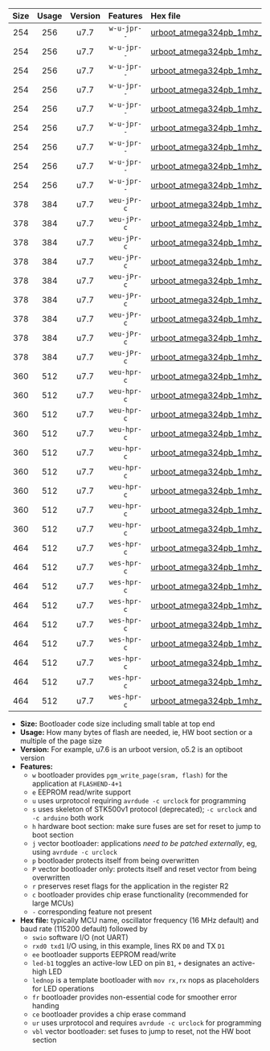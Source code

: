|Size|Usage|Version|Features|Hex file|
|:-:|:-:|:-:|:-:|:--|
|254|256|u7.7|`w-u-jpr--`|[urboot_atmega324pb_1mhz_19200bps_swio_rxd0_txd1_led+b0_ur_vbl.hex](https://raw.githubusercontent.com/stefanrueger/urboot.hex/main/mcus/atmega324pb/fcpu_1mhz/19200_bps/urboot_atmega324pb_1mhz_19200bps_swio_rxd0_txd1_led+b0_ur_vbl.hex)|
|254|256|u7.7|`w-u-jpr--`|[urboot_atmega324pb_1mhz_19200bps_swio_rxd0_txd1_led+b7_ur_vbl.hex](https://raw.githubusercontent.com/stefanrueger/urboot.hex/main/mcus/atmega324pb/fcpu_1mhz/19200_bps/urboot_atmega324pb_1mhz_19200bps_swio_rxd0_txd1_led+b7_ur_vbl.hex)|
|254|256|u7.7|`w-u-jpr--`|[urboot_atmega324pb_1mhz_19200bps_swio_rxd0_txd1_lednop_ur_vbl.hex](https://raw.githubusercontent.com/stefanrueger/urboot.hex/main/mcus/atmega324pb/fcpu_1mhz/19200_bps/urboot_atmega324pb_1mhz_19200bps_swio_rxd0_txd1_lednop_ur_vbl.hex)|
|254|256|u7.7|`w-u-jpr--`|[urboot_atmega324pb_1mhz_19200bps_swio_rxd2_txd3_led+b0_ur_vbl.hex](https://raw.githubusercontent.com/stefanrueger/urboot.hex/main/mcus/atmega324pb/fcpu_1mhz/19200_bps/urboot_atmega324pb_1mhz_19200bps_swio_rxd2_txd3_led+b0_ur_vbl.hex)|
|254|256|u7.7|`w-u-jpr--`|[urboot_atmega324pb_1mhz_19200bps_swio_rxd2_txd3_led+b7_ur_vbl.hex](https://raw.githubusercontent.com/stefanrueger/urboot.hex/main/mcus/atmega324pb/fcpu_1mhz/19200_bps/urboot_atmega324pb_1mhz_19200bps_swio_rxd2_txd3_led+b7_ur_vbl.hex)|
|254|256|u7.7|`w-u-jpr--`|[urboot_atmega324pb_1mhz_19200bps_swio_rxd2_txd3_lednop_ur_vbl.hex](https://raw.githubusercontent.com/stefanrueger/urboot.hex/main/mcus/atmega324pb/fcpu_1mhz/19200_bps/urboot_atmega324pb_1mhz_19200bps_swio_rxd2_txd3_lednop_ur_vbl.hex)|
|254|256|u7.7|`w-u-jpr--`|[urboot_atmega324pb_1mhz_19200bps_swio_rxe2_txe3_led+b0_ur_vbl.hex](https://raw.githubusercontent.com/stefanrueger/urboot.hex/main/mcus/atmega324pb/fcpu_1mhz/19200_bps/urboot_atmega324pb_1mhz_19200bps_swio_rxe2_txe3_led+b0_ur_vbl.hex)|
|254|256|u7.7|`w-u-jpr--`|[urboot_atmega324pb_1mhz_19200bps_swio_rxe2_txe3_led+b7_ur_vbl.hex](https://raw.githubusercontent.com/stefanrueger/urboot.hex/main/mcus/atmega324pb/fcpu_1mhz/19200_bps/urboot_atmega324pb_1mhz_19200bps_swio_rxe2_txe3_led+b7_ur_vbl.hex)|
|254|256|u7.7|`w-u-jpr--`|[urboot_atmega324pb_1mhz_19200bps_swio_rxe2_txe3_lednop_ur_vbl.hex](https://raw.githubusercontent.com/stefanrueger/urboot.hex/main/mcus/atmega324pb/fcpu_1mhz/19200_bps/urboot_atmega324pb_1mhz_19200bps_swio_rxe2_txe3_lednop_ur_vbl.hex)|
|378|384|u7.7|`weu-jPr-c`|[urboot_atmega324pb_1mhz_19200bps_swio_rxd0_txd1_ee_led+b0_fr_ce_ur_vbl.hex](https://raw.githubusercontent.com/stefanrueger/urboot.hex/main/mcus/atmega324pb/fcpu_1mhz/19200_bps/urboot_atmega324pb_1mhz_19200bps_swio_rxd0_txd1_ee_led+b0_fr_ce_ur_vbl.hex)|
|378|384|u7.7|`weu-jPr-c`|[urboot_atmega324pb_1mhz_19200bps_swio_rxd0_txd1_ee_led+b7_fr_ce_ur_vbl.hex](https://raw.githubusercontent.com/stefanrueger/urboot.hex/main/mcus/atmega324pb/fcpu_1mhz/19200_bps/urboot_atmega324pb_1mhz_19200bps_swio_rxd0_txd1_ee_led+b7_fr_ce_ur_vbl.hex)|
|378|384|u7.7|`weu-jPr-c`|[urboot_atmega324pb_1mhz_19200bps_swio_rxd0_txd1_ee_lednop_fr_ce_ur_vbl.hex](https://raw.githubusercontent.com/stefanrueger/urboot.hex/main/mcus/atmega324pb/fcpu_1mhz/19200_bps/urboot_atmega324pb_1mhz_19200bps_swio_rxd0_txd1_ee_lednop_fr_ce_ur_vbl.hex)|
|378|384|u7.7|`weu-jPr-c`|[urboot_atmega324pb_1mhz_19200bps_swio_rxd2_txd3_ee_led+b0_fr_ce_ur_vbl.hex](https://raw.githubusercontent.com/stefanrueger/urboot.hex/main/mcus/atmega324pb/fcpu_1mhz/19200_bps/urboot_atmega324pb_1mhz_19200bps_swio_rxd2_txd3_ee_led+b0_fr_ce_ur_vbl.hex)|
|378|384|u7.7|`weu-jPr-c`|[urboot_atmega324pb_1mhz_19200bps_swio_rxd2_txd3_ee_led+b7_fr_ce_ur_vbl.hex](https://raw.githubusercontent.com/stefanrueger/urboot.hex/main/mcus/atmega324pb/fcpu_1mhz/19200_bps/urboot_atmega324pb_1mhz_19200bps_swio_rxd2_txd3_ee_led+b7_fr_ce_ur_vbl.hex)|
|378|384|u7.7|`weu-jPr-c`|[urboot_atmega324pb_1mhz_19200bps_swio_rxd2_txd3_ee_lednop_fr_ce_ur_vbl.hex](https://raw.githubusercontent.com/stefanrueger/urboot.hex/main/mcus/atmega324pb/fcpu_1mhz/19200_bps/urboot_atmega324pb_1mhz_19200bps_swio_rxd2_txd3_ee_lednop_fr_ce_ur_vbl.hex)|
|378|384|u7.7|`weu-jPr-c`|[urboot_atmega324pb_1mhz_19200bps_swio_rxe2_txe3_ee_led+b0_fr_ce_ur_vbl.hex](https://raw.githubusercontent.com/stefanrueger/urboot.hex/main/mcus/atmega324pb/fcpu_1mhz/19200_bps/urboot_atmega324pb_1mhz_19200bps_swio_rxe2_txe3_ee_led+b0_fr_ce_ur_vbl.hex)|
|378|384|u7.7|`weu-jPr-c`|[urboot_atmega324pb_1mhz_19200bps_swio_rxe2_txe3_ee_led+b7_fr_ce_ur_vbl.hex](https://raw.githubusercontent.com/stefanrueger/urboot.hex/main/mcus/atmega324pb/fcpu_1mhz/19200_bps/urboot_atmega324pb_1mhz_19200bps_swio_rxe2_txe3_ee_led+b7_fr_ce_ur_vbl.hex)|
|378|384|u7.7|`weu-jPr-c`|[urboot_atmega324pb_1mhz_19200bps_swio_rxe2_txe3_ee_lednop_fr_ce_ur_vbl.hex](https://raw.githubusercontent.com/stefanrueger/urboot.hex/main/mcus/atmega324pb/fcpu_1mhz/19200_bps/urboot_atmega324pb_1mhz_19200bps_swio_rxe2_txe3_ee_lednop_fr_ce_ur_vbl.hex)|
|360|512|u7.7|`weu-hpr-c`|[urboot_atmega324pb_1mhz_19200bps_swio_rxd0_txd1_ee_led+b0_fr_ce_ur.hex](https://raw.githubusercontent.com/stefanrueger/urboot.hex/main/mcus/atmega324pb/fcpu_1mhz/19200_bps/urboot_atmega324pb_1mhz_19200bps_swio_rxd0_txd1_ee_led+b0_fr_ce_ur.hex)|
|360|512|u7.7|`weu-hpr-c`|[urboot_atmega324pb_1mhz_19200bps_swio_rxd0_txd1_ee_led+b7_fr_ce_ur.hex](https://raw.githubusercontent.com/stefanrueger/urboot.hex/main/mcus/atmega324pb/fcpu_1mhz/19200_bps/urboot_atmega324pb_1mhz_19200bps_swio_rxd0_txd1_ee_led+b7_fr_ce_ur.hex)|
|360|512|u7.7|`weu-hpr-c`|[urboot_atmega324pb_1mhz_19200bps_swio_rxd0_txd1_ee_lednop_fr_ce_ur.hex](https://raw.githubusercontent.com/stefanrueger/urboot.hex/main/mcus/atmega324pb/fcpu_1mhz/19200_bps/urboot_atmega324pb_1mhz_19200bps_swio_rxd0_txd1_ee_lednop_fr_ce_ur.hex)|
|360|512|u7.7|`weu-hpr-c`|[urboot_atmega324pb_1mhz_19200bps_swio_rxd2_txd3_ee_led+b0_fr_ce_ur.hex](https://raw.githubusercontent.com/stefanrueger/urboot.hex/main/mcus/atmega324pb/fcpu_1mhz/19200_bps/urboot_atmega324pb_1mhz_19200bps_swio_rxd2_txd3_ee_led+b0_fr_ce_ur.hex)|
|360|512|u7.7|`weu-hpr-c`|[urboot_atmega324pb_1mhz_19200bps_swio_rxd2_txd3_ee_led+b7_fr_ce_ur.hex](https://raw.githubusercontent.com/stefanrueger/urboot.hex/main/mcus/atmega324pb/fcpu_1mhz/19200_bps/urboot_atmega324pb_1mhz_19200bps_swio_rxd2_txd3_ee_led+b7_fr_ce_ur.hex)|
|360|512|u7.7|`weu-hpr-c`|[urboot_atmega324pb_1mhz_19200bps_swio_rxd2_txd3_ee_lednop_fr_ce_ur.hex](https://raw.githubusercontent.com/stefanrueger/urboot.hex/main/mcus/atmega324pb/fcpu_1mhz/19200_bps/urboot_atmega324pb_1mhz_19200bps_swio_rxd2_txd3_ee_lednop_fr_ce_ur.hex)|
|360|512|u7.7|`weu-hpr-c`|[urboot_atmega324pb_1mhz_19200bps_swio_rxe2_txe3_ee_led+b0_fr_ce_ur.hex](https://raw.githubusercontent.com/stefanrueger/urboot.hex/main/mcus/atmega324pb/fcpu_1mhz/19200_bps/urboot_atmega324pb_1mhz_19200bps_swio_rxe2_txe3_ee_led+b0_fr_ce_ur.hex)|
|360|512|u7.7|`weu-hpr-c`|[urboot_atmega324pb_1mhz_19200bps_swio_rxe2_txe3_ee_led+b7_fr_ce_ur.hex](https://raw.githubusercontent.com/stefanrueger/urboot.hex/main/mcus/atmega324pb/fcpu_1mhz/19200_bps/urboot_atmega324pb_1mhz_19200bps_swio_rxe2_txe3_ee_led+b7_fr_ce_ur.hex)|
|360|512|u7.7|`weu-hpr-c`|[urboot_atmega324pb_1mhz_19200bps_swio_rxe2_txe3_ee_lednop_fr_ce_ur.hex](https://raw.githubusercontent.com/stefanrueger/urboot.hex/main/mcus/atmega324pb/fcpu_1mhz/19200_bps/urboot_atmega324pb_1mhz_19200bps_swio_rxe2_txe3_ee_lednop_fr_ce_ur.hex)|
|464|512|u7.7|`wes-hpr-c`|[urboot_atmega324pb_1mhz_19200bps_swio_rxd0_txd1_ee_led+b0_fr_ce.hex](https://raw.githubusercontent.com/stefanrueger/urboot.hex/main/mcus/atmega324pb/fcpu_1mhz/19200_bps/urboot_atmega324pb_1mhz_19200bps_swio_rxd0_txd1_ee_led+b0_fr_ce.hex)|
|464|512|u7.7|`wes-hpr-c`|[urboot_atmega324pb_1mhz_19200bps_swio_rxd0_txd1_ee_led+b7_fr_ce.hex](https://raw.githubusercontent.com/stefanrueger/urboot.hex/main/mcus/atmega324pb/fcpu_1mhz/19200_bps/urboot_atmega324pb_1mhz_19200bps_swio_rxd0_txd1_ee_led+b7_fr_ce.hex)|
|464|512|u7.7|`wes-hpr-c`|[urboot_atmega324pb_1mhz_19200bps_swio_rxd0_txd1_ee_lednop_fr_ce.hex](https://raw.githubusercontent.com/stefanrueger/urboot.hex/main/mcus/atmega324pb/fcpu_1mhz/19200_bps/urboot_atmega324pb_1mhz_19200bps_swio_rxd0_txd1_ee_lednop_fr_ce.hex)|
|464|512|u7.7|`wes-hpr-c`|[urboot_atmega324pb_1mhz_19200bps_swio_rxd2_txd3_ee_led+b0_fr_ce.hex](https://raw.githubusercontent.com/stefanrueger/urboot.hex/main/mcus/atmega324pb/fcpu_1mhz/19200_bps/urboot_atmega324pb_1mhz_19200bps_swio_rxd2_txd3_ee_led+b0_fr_ce.hex)|
|464|512|u7.7|`wes-hpr-c`|[urboot_atmega324pb_1mhz_19200bps_swio_rxd2_txd3_ee_led+b7_fr_ce.hex](https://raw.githubusercontent.com/stefanrueger/urboot.hex/main/mcus/atmega324pb/fcpu_1mhz/19200_bps/urboot_atmega324pb_1mhz_19200bps_swio_rxd2_txd3_ee_led+b7_fr_ce.hex)|
|464|512|u7.7|`wes-hpr-c`|[urboot_atmega324pb_1mhz_19200bps_swio_rxd2_txd3_ee_lednop_fr_ce.hex](https://raw.githubusercontent.com/stefanrueger/urboot.hex/main/mcus/atmega324pb/fcpu_1mhz/19200_bps/urboot_atmega324pb_1mhz_19200bps_swio_rxd2_txd3_ee_lednop_fr_ce.hex)|
|464|512|u7.7|`wes-hpr-c`|[urboot_atmega324pb_1mhz_19200bps_swio_rxe2_txe3_ee_led+b0_fr_ce.hex](https://raw.githubusercontent.com/stefanrueger/urboot.hex/main/mcus/atmega324pb/fcpu_1mhz/19200_bps/urboot_atmega324pb_1mhz_19200bps_swio_rxe2_txe3_ee_led+b0_fr_ce.hex)|
|464|512|u7.7|`wes-hpr-c`|[urboot_atmega324pb_1mhz_19200bps_swio_rxe2_txe3_ee_led+b7_fr_ce.hex](https://raw.githubusercontent.com/stefanrueger/urboot.hex/main/mcus/atmega324pb/fcpu_1mhz/19200_bps/urboot_atmega324pb_1mhz_19200bps_swio_rxe2_txe3_ee_led+b7_fr_ce.hex)|
|464|512|u7.7|`wes-hpr-c`|[urboot_atmega324pb_1mhz_19200bps_swio_rxe2_txe3_ee_lednop_fr_ce.hex](https://raw.githubusercontent.com/stefanrueger/urboot.hex/main/mcus/atmega324pb/fcpu_1mhz/19200_bps/urboot_atmega324pb_1mhz_19200bps_swio_rxe2_txe3_ee_lednop_fr_ce.hex)|

- **Size:** Bootloader code size including small table at top end
- **Usage:** How many bytes of flash are needed, ie, HW boot section or a multiple of the page size
- **Version:** For example, u7.6 is an urboot version, o5.2 is an optiboot version
- **Features:**
  + `w` bootloader provides `pgm_write_page(sram, flash)` for the application at `FLASHEND-4+1`
  + `e` EEPROM read/write support
  + `u` uses urprotocol requiring `avrdude -c urclock` for programming
  + `s` uses skeleton of STK500v1 protocol (deprecated); `-c urclock` and `-c arduino` both work
  + `h` hardware boot section: make sure fuses are set for reset to jump to boot section
  + `j` vector bootloader: applications *need to be patched externally*, eg, using `avrdude -c urclock`
  + `p` bootloader protects itself from being overwritten
  + `P` vector bootloader only: protects itself and reset vector from being overwritten
  + `r` preserves reset flags for the application in the register R2
  + `c` bootloader provides chip erase functionality (recommended for large MCUs)
  + `-` corresponding feature not present
- **Hex file:** typically MCU name, oscillator frequency (16 MHz default) and baud rate (115200 default) followed by
  + `swio` software I/O (not UART)
  + `rxd0 txd1` I/O using, in this example, lines RX `D0` and TX `D1`
  + `ee` bootloader supports EEPROM read/write
  + `led-b1` toggles an active-low LED on pin `B1`, `+` designates an active-high LED
  + `lednop` is a template bootloader with `mov rx,rx` nops as placeholders for LED operations
  + `fr` bootloader provides non-essential code for smoother error handing
  + `ce` bootloader provides a chip erase command
  + `ur` uses urprotocol and requires `avrdude -c urclock` for programming
  + `vbl` vector bootloader: set fuses to jump to reset, not the HW boot section
